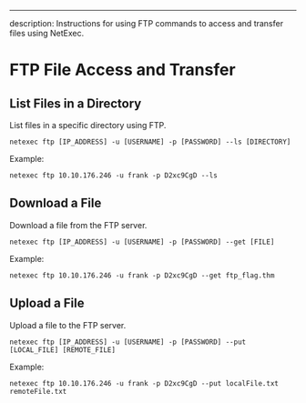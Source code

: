 ---
description: Instructions for using FTP commands to access and transfer files using NetExec.

# FTP File Access and Transfer

## List Files in a Directory

List files in a specific directory using FTP.

```
netexec ftp [IP_ADDRESS] -u [USERNAME] -p [PASSWORD] --ls [DIRECTORY]
```

Example:
```
netexec ftp 10.10.176.246 -u frank -p D2xc9CgD --ls
```

## Download a File

Download a file from the FTP server.

```
netexec ftp [IP_ADDRESS] -u [USERNAME] -p [PASSWORD] --get [FILE]
```

Example:
```
netexec ftp 10.10.176.246 -u frank -p D2xc9CgD --get ftp_flag.thm
```

## Upload a File

Upload a file to the FTP server.

```
netexec ftp [IP_ADDRESS] -u [USERNAME] -p [PASSWORD] --put [LOCAL_FILE] [REMOTE_FILE]
```

Example:
```
netexec ftp 10.10.176.246 -u frank -p D2xc9CgD --put localFile.txt remoteFile.txt
```